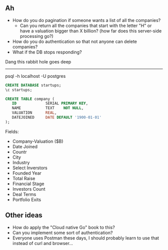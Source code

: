## Ah
- How do you do pagination if someone wants a list of all the companies?
    - Can you return all the companies that start with the letter "H" or have a valuation bigger than X billion? (how far does this server-side processing go?)
- How do you do authentication so that not anyone can delete companies?
- What if the DB stops responding?

Dang this rabbit hole goes deep

---

psql -h localhost -U postgres
```sql
CREATE DATABASE startups;
\c startups;

CREATE TABLE company (
   ID             SERIAL PRIMARY KEY,
   NAME           TEXT    NOT NULL,
   VALUATION      REAL,
   DATEJOINED	  DATE DEFAULT '1900-01-01'
);
```

Fields:
- Company-Valuation ($B)
- Date Joined
- Countr 
- City
- Industry
- Select Inverstors 
- Founded Year 
- Total Raise 
- Financial Stage 
- Investors Count 
- Deal Terms 
- Portfolio Exits

## Other ideas
- How do apply the "Cloud native Go" book to this?
- Can you implement some sort of authentication? 
- Everyone uses Postman these days, I should probably learn to use that instead of curl and browser...